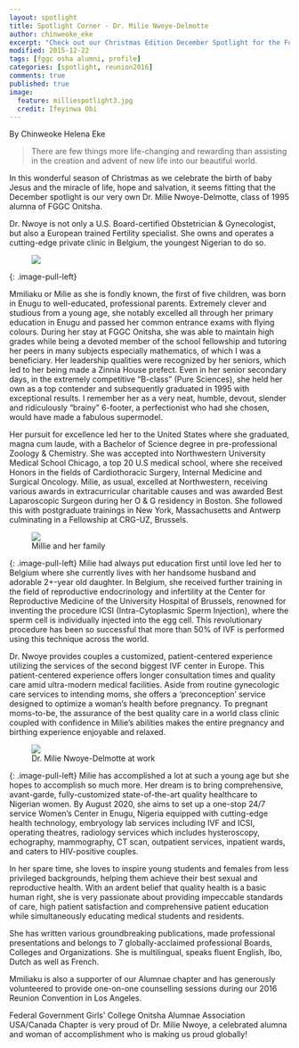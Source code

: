 ```yaml
---
layout: spotlight
title: Spotlight Corner - Dr. Milie Nwoye-Delmotte
author: chinweoke_eke
excerpt: "Check out our Christmas Edition December Spotlight for the Fostering Unity Series featuring Dr. Milie Nwoye-Delmotte, Class of '95."
modified: 2015-12-22
tags: [fggc osha alumni, profile]
categories: [spotlight, reunion2016]
comments: true
published: true
image:
  feature: milliespotlight3.jpg
  credit: Ifeyinwa Obi
---
```

By Chinweoke Helena Eke

> There are few things more life-changing and rewarding than assisting in the creation and advent of new life into our beautiful world.

In this wonderful season of Christmas as we celebrate the birth of baby Jesus and the miracle of life, hope and salvation, it seems fitting that the December spotlight is our very own Dr. Milie Nwoye-Delmotte, class of 1995 alumna of FGGC Onitsha.

Dr. Nwoye is not only a U.S. Board-certified Obstetrician & Gynecologist, but also a European trained Fertility specialist. She owns and operates a cutting-edge private clinic in Belgium, the youngest Nigerian to do so. 
<figure>
<a href="{{ site.url }}/images/millie/milliehospital.jpg"><img src="{{ site.url }}/images/millie/milliehospital.jpg"></a>
</figure>
{: .image-pull-left}

Mmiliaku or Milie as she is fondly known, the first of five children, was born in Enugu to well-educated, professional parents. Extremely clever and studious from a young age, she notably excelled all through her primary education in Enugu and passed her common entrance exams with flying colours. During her stay at FGGC Onitsha, she was able to maintain high grades while being a devoted member of the school fellowship and tutoring her peers in many subjects especially mathematics, of which I was a beneficiary. Her leadership qualities were recognized by her seniors, which led to her being made a Zinnia House prefect. Even in her senior secondary days, in the extremely competitive “B-class” (Pure Sciences), she held her own as a top contender and subsequently graduated in 1995 with exceptional results. I remember her as a very neat, humble, devout, slender and ridiculously “brainy” 6-footer, a perfectionist who had she chosen, would have made a fabulous supermodel. 

Her pursuit for excellence led her to the United States where she graduated, magna cum laude, with a Bachelor of Science degree in pre-professional Zoology & Chemistry.  She was accepted into Northwestern University Medical School Chicago, a top 20 U.S medical school, where she received Honors in the fields of Cardiothoracic Surgery, Internal Medicine and Surgical Oncology. Milie, as usual, excelled at Northwestern, receiving various awards in extracurricular charitable causes and was awarded Best Laparoscopic Surgeon during her O & G residency in Boston. She followed this with postgraduate trainings in New York, Massachusetts and Antwerp culminating in a Fellowship at CRG-UZ, Brussels.  
<figure>
<a href="{{ site.url }}/images/millie/milliecollage2.jpg"><img src="{{ site.url }}/images/millie/milliecollage2.jpg"></a>
<figcaption>Millie and her family</figcaption>
</figure>
{: .image-pull-left}
Milie had always put education first until love led her to Belgium where she currently lives with her handsome husband and adorable 2+-year old daughter. In Belgium, she received further training in the field of reproductive endocrinology and infertility at the Center for Reproductive Medicine of the University Hospital of Brussels, renowned for inventing the procedure ICSI (Intra-Cytoplasmic Sperm Injection), where the sperm cell is individually injected into the egg cell. This revolutionary procedure has been so successful that more than 50% of IVF is performed using this technique across the world.

Dr. Nwoye provides couples a customized, patient-centered experience utilizing the services of the second biggest IVF center in Europe. This patient-centered experience offers longer consultation times and quality care amid ultra-modern medical facilities. Aside from routine gynecologic care services to intending moms, she offers a ‘preconception’ service designed to optimize a woman’s health before pregnancy. To pregnant moms-to-be, the assurance of the best quality care in a world class clinic coupled with confidence in Milie’s abilities makes the entire pregnancy and birthing experience enjoyable and relaxed. 

<figure>
<a href="{{ site.url }}/images/millie/milliedoc.jpg"><img src="{{ site.url }}/images/millie/milliedoc.jpg"></a>
<figcaption>Dr. Milie Nwoye-Delmotte at work</figcaption>
</figure>
{: .image-pull-left}
Milie has accomplished a lot at such a young age but she hopes to accomplish so much more. Her dream is to bring comprehensive, avant-garde, fully-customized state-of-the-art quality healthcare to Nigerian women. By August 2020, she aims to set up a one-stop 24/7 service Women’s Center in Enugu, Nigeria equipped with cutting-edge health technology, embryology lab services  including IVF and ICSI, operating theatres, radiology services which includes hysteroscopy, echography, mammography, CT scan, outpatient services, inpatient wards, and  caters to HIV-positive couples. 

In her spare time, she loves to inspire young students and females from less privileged backgrounds, helping them achieve their best sexual and reproductive health. With an ardent belief that quality health is a basic human right, she is very passionate about providing impeccable standards of care, high patient satisfaction and comprehensive patient education while simultaneously educating medical students and residents.

She has written various groundbreaking publications, made professional presentations and belongs to 7 globally-acclaimed professional Boards, Colleges and Organizations. She is multilingual, speaks fluent English, Ibo, Dutch as well as French. 

Mmiliaku is also a supporter of our Alumnae chapter and has generously volunteered to provide one-on-one counselling sessions during our 2016 Reunion Convention in Los Angeles. 

Federal Government Girls' College Onitsha Alumnae Association USA/Canada Chapter is very proud of Dr. Milie Nwoye, a celebrated alumna and woman of accomplishment who is making us proud globally!